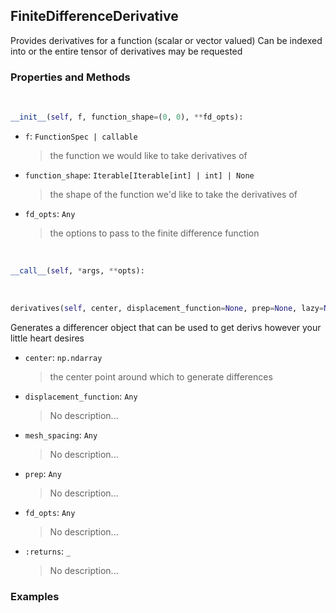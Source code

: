 ## <a id="McUtils.Zachary.Derivatives.FiniteDifferenceDerivative">FiniteDifferenceDerivative</a>
Provides derivatives for a function (scalar or vector valued)
    Can be indexed into or the entire tensor of derivatives may be requested

### Properties and Methods
<a id="McUtils.Zachary.Derivatives.FiniteDifferenceDerivative.__init__">&nbsp;</a>
```python
__init__(self, f, function_shape=(0, 0), **fd_opts): 
```

- `f`: `FunctionSpec | callable`
    >the function we would like to take derivatives of
- `function_shape`: `Iterable[Iterable[int] | int] | None`
    >the shape of the function we'd like to take the derivatives of
- `fd_opts`: `Any`
    >the options to pass to the finite difference function

<a id="McUtils.Zachary.Derivatives.FiniteDifferenceDerivative.__call__">&nbsp;</a>
```python
__call__(self, *args, **opts): 
```

<a id="McUtils.Zachary.Derivatives.FiniteDifferenceDerivative.derivatives">&nbsp;</a>
```python
derivatives(self, center, displacement_function=None, prep=None, lazy=None, mesh_spacing=None, **fd_opts): 
```
Generates a differencer object that can be used to get derivs however your little heart desires
- `center`: `np.ndarray`
    >the center point around which to generate differences
- `displacement_function`: `Any`
    >No description...
- `mesh_spacing`: `Any`
    >No description...
- `prep`: `Any`
    >No description...
- `fd_opts`: `Any`
    >No description...
- `:returns`: `_`
    >No description...

### Examples
